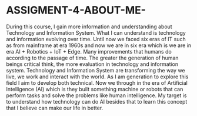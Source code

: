 # ASSIGMENT-4-ABOUT-ME-

During this course, I gain more information and understanding about Technology and Information System. What I can understand is technology and information evolving over time. Until now we faced six eras of IT such as from mainframe at era 1960s and now we are in six era which is we are in era AI + Robotics + IoT + Edge. Many improvements that humans do according to the passage of time. The greater the generation of human beings critical think, the more evaluation in technology and information system. Technology and Information System are transforming the way we live, we work and interact with the world. As I am generation to explore this field I aim to develop both technical. Now we through in the era of Artificial Intelligence (AI) which is they built something machine or robots that can perform tasks and solve the problems like human intelligence. My target is to understand how technology can do AI besides that to learn this concept that I believe can make our life in better.
